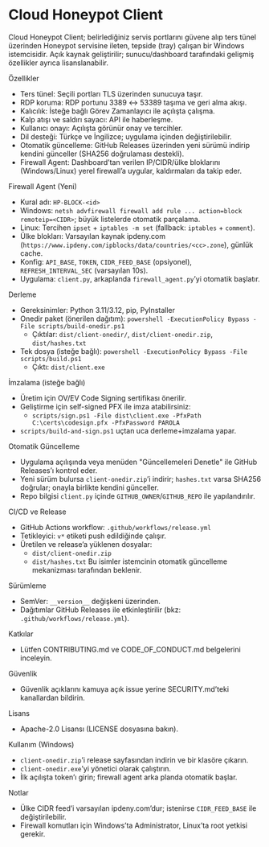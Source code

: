 Cloud Honeypot Client
=====================

Cloud Honeypot Client; belirlediğiniz servis portlarını güvene alıp ters tünel üzerinden Honeypot servisine ileten, tepside (tray) çalışan bir Windows istemcisidir. Açık kaynak geliştirilir; sunucu/dashboard tarafındaki gelişmiş özellikler ayrıca lisanslanabilir.

Özellikler
- Ters tünel: Seçili portları TLS üzerinden sunucuya taşır.
- RDP koruma: RDP portunu 3389 ↔ 53389 taşıma ve geri alma akışı.
- Kalıcılık: İsteğe bağlı Görev Zamanlayıcı ile açılışta çalışma.
- Kalp atışı ve saldırı sayacı: API ile haberleşme.
- Kullanıcı onayı: Açılışta görünür onay ve tercihler.
- Dil desteği: Türkçe ve İngilizce; uygulama içinden değiştirilebilir.
- Otomatik güncelleme: GitHub Releases üzerinden yeni sürümü indirip kendini günceller (SHA256 doğrulaması destekli).
- Firewall Agent: Dashboard’tan verilen IP/CIDR/ülke bloklarını (Windows/Linux) yerel firewall’a uygular, kaldırmaları da takip eder.

Firewall Agent (Yeni)
- Kural adı: `HP-BLOCK-<id>`
- Windows: `netsh advfirewall firewall add rule ... action=block remoteip=<CIDR>`; büyük listelerde otomatik parçalama.
- Linux: Tercihen `ipset` + `iptables -m set` (fallback: `iptables` + `comment`).
- Ülke blokları: Varsayılan kaynak ipdeny.com (`https://www.ipdeny.com/ipblocks/data/countries/<cc>.zone`), günlük cache.
- Konfig: `API_BASE`, `TOKEN`, `CIDR_FEED_BASE` (opsiyonel), `REFRESH_INTERVAL_SEC` (varsayılan 10s).
- Uygulama: `client.py`, arkaplanda `firewall_agent.py`’yi otomatik başlatır.

Derleme
- Gereksinimler: Python 3.11/3.12, pip, PyInstaller
- Onedir paket (önerilen dağıtım): `powershell -ExecutionPolicy Bypass -File scripts/build-onedir.ps1`
  - Çıktılar: `dist/client-onedir/`, `dist/client-onedir.zip`, `dist/hashes.txt`
- Tek dosya (isteğe bağlı): `powershell -ExecutionPolicy Bypass -File scripts/build.ps1`
  - Çıktı: `dist/client.exe`

İmzalama (isteğe bağlı)
- Üretim için OV/EV Code Signing sertifikası önerilir.
- Geliştirme için self-signed PFX ile imza atabilirsiniz:
  - `scripts/sign.ps1 -File dist\client.exe -PfxPath C:\certs\codesign.pfx -PfxPassword PAROLA`
- `scripts/build-and-sign.ps1` uçtan uca derleme+imzalama yapar.

Otomatik Güncelleme
- Uygulama açılışında veya menüden "Güncellemeleri Denetle" ile GitHub Releases’ı kontrol eder.
- Yeni sürüm bulursa `client-onedir.zip`’i indirir; `hashes.txt` varsa SHA256 doğrular; onayla birlikte kendini günceller.
- Repo bilgisi `client.py` içinde `GITHUB_OWNER`/`GITHUB_REPO` ile yapılandırılır.

CI/CD ve Release
- GitHub Actions workflow: `.github/workflows/release.yml`
- Tetikleyici: `v*` etiketi push edildiğinde çalışır.
- Üretilen ve release’a yüklenen dosyalar:
  - `dist/client-onedir.zip`
  - `dist/hashes.txt`
  Bu isimler istemcinin otomatik güncelleme mekanizması tarafından beklenir.

Sürümleme
- SemVer: `__version__` değişkeni üzerinden.
- Dağıtımlar GitHub Releases ile etkinleştirilir (bkz: `.github/workflows/release.yml`).

Katkılar
- Lütfen CONTRIBUTING.md ve CODE_OF_CONDUCT.md belgelerini inceleyin.

Güvenlik
- Güvenlik açıklarını kamuya açık issue yerine SECURITY.md’teki kanallardan bildirin.

Lisans
- Apache-2.0 Lisansı (LICENSE dosyasına bakın).

Kullanım (Windows)
- `client-onedir.zip`’i release sayfasından indirin ve bir klasöre çıkarın.
- `client-onedir.exe`’yi yönetici olarak çalıştırın.
- İlk açılışta token’ı girin; firewall agent arka planda otomatik başlar.

Notlar
- Ülke CIDR feed’i varsayılan ipdeny.com’dur; istenirse `CIDR_FEED_BASE` ile değiştirilebilir.
- Firewall komutları için Windows’ta Administrator, Linux’ta root yetkisi gerekir.

